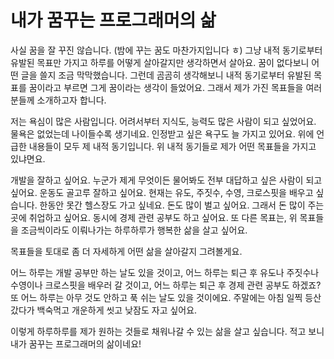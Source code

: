 # 내가 꿈꾸는 프로그래머의 삶

사실 꿈을 잘 꾸진 않습니다. (밤에 꾸는 꿈도 마찬가지입니다 ㅎ)
그냥 내적 동기로부터 유발된 목표만 가지고 하루를 어떻게 살아갈지만 생각하면서 살아요.
꿈이 없다보니 어떤 글을 쓸지 조금 막막했습니다.
그런데 곰곰히 생각해보니 내적 동기로부터 유발된 목표를 꿈이라고 부르면 그게 꿈이라는 생각이 들었어요.
그래서 제가 가진 목표들을 여러분들께 소개하고자 합니다.

저는 욕심이 많은 사람입니다.
어려서부터 지식도, 능력도 많은 사람이 되고 싶었어요. 물욕은 없었는데 나이들수록 생기네요. 인정받고 싶은 욕구도 늘 가지고 있어요.
위에 언급한 내용들이 모두 제 내적 동기입니다.
위 내적 동기들로 제가 어떤 목표들을 가지고 있냐면요.

개발을 잘하고 싶어요. 누군가 제게 무엇이든 물어봐도 전부 대답하고 싶은 사람이 되고 싶어요.
운동도 골고루 잘하고 싶어요. 현재는 유도, 주짓수, 수영, 크로스핏을 배우고 싶습니다. 한동안 못간 헬스장도 가고 싶네요.
돈도 많이 벌고 싶어요. 그래서 돈 많이 주는 곳에 취업하고 싶어요. 동시에 경제 관련 공부도 하고 싶어요.
또 다른 목표는, 위 목표들을 조금씩이라도 이뤄나가는 하루하루가 행복한 삶을 살고 싶어요.

목표들을 토대로 좀 더 자세하게 어떤 삶을 살아갈지 그려볼게요.

어느 하루는 개발 공부만 하는 날도 있을 것이고,
어느 하루는 퇴근 후 유도나 주짓수나 수영이나 크로스핏을 배우러 갈 것이고,
어느 하루는 퇴근 후 경제 관련 공부도 하겠죠?
또 어느 하루는 아무 것도 안하고 푹 쉬는 날도 있을 것이에요.
주말에는 아침 일찍 등산갔다가 백숙먹고 개운하게 씻고 낮잠도 자고 싶어요.

이렇게 하루하루를 제가 원하는 것들로 채워나갈 수 있는 삶을 살고 싶습니다.
적고 보니 내가 꿈꾸는 프로그래머의 삶이네요!
